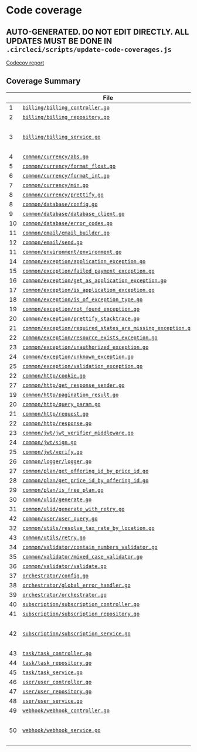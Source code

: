 # Code coverage

## AUTO-GENERATED. DO NOT EDIT DIRECTLY. ALL UPDATES MUST BE DONE IN `.circleci/scripts/update-code-coverages.js`

[Codecov report](https://app.codecov.io/gh/lazycuh/cloudy-clip/tree/staging/apps%2Fapi%2Finternal)

## Coverage Summary

|     | File                                                                                                                                                                                                               | Coverage                                |
| --- | ------------------------------------------------------------------------------------------------------------------------------------------------------------------------------------------------------------------ | --------------------------------------- |
| 1   | [`billing/billing_controller.go`](https://app.codecov.io/gh/lazycuh/cloudy-clip/blob/staging/apps%2Fapi%2Finternal%2Fbilling%2Fbilling_controller.go)                                                           | `88.3%`                                 |
| 2   | [`billing/billing_repository.go`](https://app.codecov.io/gh/lazycuh/cloudy-clip/blob/staging/apps%2Fapi%2Finternal%2Fbilling%2Fbilling_repository.go)                                                           | `92.6%`                                 |
| 3   | [`billing/billing_service.go`](https://app.codecov.io/gh/lazycuh/cloudy-clip/blob/staging/apps%2Fapi%2Finternal%2Fbilling%2Fbilling_service.go)                                                                 | `72.7%` (Previously `73%`) (`-0.30%`)   |
| 4   | [`common/currency/abs.go`](https://app.codecov.io/gh/lazycuh/cloudy-clip/blob/staging/apps%2Fapi%2Finternal%2Fcommon%2Fcurrency%2Fabs.go)                                                                       | `100%`                                  |
| 5   | [`common/currency/format_float.go`](https://app.codecov.io/gh/lazycuh/cloudy-clip/blob/staging/apps%2Fapi%2Finternal%2Fcommon%2Fcurrency%2Fformat_float.go)                                                     | `100%`                                  |
| 6   | [`common/currency/format_int.go`](https://app.codecov.io/gh/lazycuh/cloudy-clip/blob/staging/apps%2Fapi%2Finternal%2Fcommon%2Fcurrency%2Fformat_int.go)                                                         | `100%`                                  |
| 7   | [`common/currency/min.go`](https://app.codecov.io/gh/lazycuh/cloudy-clip/blob/staging/apps%2Fapi%2Finternal%2Fcommon%2Fcurrency%2Fmin.go)                                                                       | `100%`                                  |
| 8   | [`common/currency/prettify.go`](https://app.codecov.io/gh/lazycuh/cloudy-clip/blob/staging/apps%2Fapi%2Finternal%2Fcommon%2Fcurrency%2Fprettify.go)                                                             | `100%`                                  |
| 8   | [`common/database/config.go`](https://app.codecov.io/gh/lazycuh/cloudy-clip/blob/staging/apps%2Fapi%2Finternal%2Fcommon%2Fdatabase%2Fconfig.go)                                                                 | `100%`                                  |
| 9   | [`common/database/database_client.go`](https://app.codecov.io/gh/lazycuh/cloudy-clip/blob/staging/apps%2Fapi%2Finternal%2Fcommon%2Fdatabase%2Fdatabase_client.go)                                               | `80.3%`                                 |
| 10  | [`common/database/error_codes.go`](https://app.codecov.io/gh/lazycuh/cloudy-clip/blob/staging/apps%2Fapi%2Finternal%2Fcommon%2Fdatabase%2Ferror_codes.go)                                                       | `100%`                                  |
| 11  | [`common/email/email_builder.go`](https://app.codecov.io/gh/lazycuh/cloudy-clip/blob/staging/apps%2Fapi%2Finternal%2Fcommon%2Femail%2Femail_builder.go)                                                         | `100%`                                  |
| 12  | [`common/email/send.go`](https://app.codecov.io/gh/lazycuh/cloudy-clip/blob/staging/apps%2Fapi%2Finternal%2Fcommon%2Femail%2Fsend.go)                                                                           | `75.9%`                                 |
| 11  | [`common/environment/environment.go`](https://app.codecov.io/gh/lazycuh/cloudy-clip/blob/staging/apps%2Fapi%2Finternal%2Fcommon%2Fenvironment%2Fenvironment.go)                                                 | `66.7%`                                 |
| 14  | [`common/exception/application_exception.go`](https://app.codecov.io/gh/lazycuh/cloudy-clip/blob/staging/apps%2Fapi%2Finternal%2Fcommon%2Fexception%2Fapplication_exception.go)                                 | `75%`                                   |
| 15  | [`common/exception/failed_payment_exception.go`](https://app.codecov.io/gh/lazycuh/cloudy-clip/blob/staging/apps%2Fapi%2Finternal%2Fcommon%2Fexception%2Ffailed_payment_exception.go)                           | `100%`                                  |
| 16  | [`common/exception/get_as_application_exception.go`](https://app.codecov.io/gh/lazycuh/cloudy-clip/blob/staging/apps%2Fapi%2Finternal%2Fcommon%2Fexception%2Fget_as_application_exception.go)                   | `85.7%`                                 |
| 17  | [`common/exception/is_application_exception.go`](https://app.codecov.io/gh/lazycuh/cloudy-clip/blob/staging/apps%2Fapi%2Finternal%2Fcommon%2Fexception%2Fis_application_exception.go)                           | `100%`                                  |
| 18  | [`common/exception/is_of_exception_type.go`](https://app.codecov.io/gh/lazycuh/cloudy-clip/blob/staging/apps%2Fapi%2Finternal%2Fcommon%2Fexception%2Fis_of_exception_type.go)                                   | `100%`                                  |
| 19  | [`common/exception/not_found_exception.go`](https://app.codecov.io/gh/lazycuh/cloudy-clip/blob/staging/apps%2Fapi%2Finternal%2Fcommon%2Fexception%2Fnot_found_exception.go)                                     | `100%`                                  |
| 20  | [`common/exception/prettify_stacktrace.go`](https://app.codecov.io/gh/lazycuh/cloudy-clip/blob/staging/apps%2Fapi%2Finternal%2Fcommon%2Fexception%2Fprettify_stacktrace.go)                                     | `85.7%`                                 |
| 21  | [`common/exception/required_states_are_missing_exception.go`](https://app.codecov.io/gh/lazycuh/cloudy-clip/blob/staging/apps%2Fapi%2Finternal%2Fcommon%2Fexception%2Frequired_states_are_missing_exception.go) | `100%`                                  |
| 22  | [`common/exception/resource_exists_exception.go`](https://app.codecov.io/gh/lazycuh/cloudy-clip/blob/staging/apps%2Fapi%2Finternal%2Fcommon%2Fexception%2Fresource_exists_exception.go)                         | `100%`                                  |
| 23  | [`common/exception/unauthorized_exception.go`](https://app.codecov.io/gh/lazycuh/cloudy-clip/blob/staging/apps%2Fapi%2Finternal%2Fcommon%2Fexception%2Funauthorized_exception.go)                               | `100%`                                  |
| 24  | [`common/exception/unknown_exception.go`](https://app.codecov.io/gh/lazycuh/cloudy-clip/blob/staging/apps%2Fapi%2Finternal%2Fcommon%2Fexception%2Funknown_exception.go)                                         | `60%`                                   |
| 25  | [`common/exception/validation_exception.go`](https://app.codecov.io/gh/lazycuh/cloudy-clip/blob/staging/apps%2Fapi%2Finternal%2Fcommon%2Fexception%2Fvalidation_exception.go)                                   | `100%`                                  |
| 22  | [`common/http/cookie.go`](https://app.codecov.io/gh/lazycuh/cloudy-clip/blob/staging/apps%2Fapi%2Finternal%2Fcommon%2Fhttp%2Fcookie.go)                                                                         | `100%`                                  |
| 27  | [`common/http/get_response_sender.go`](https://app.codecov.io/gh/lazycuh/cloudy-clip/blob/staging/apps%2Fapi%2Finternal%2Fcommon%2Fhttp%2Fget_response_sender.go)                                               | `100%`                                  |
| 19  | [`common/http/pagination_result.go`](https://app.codecov.io/gh/lazycuh/cloudy-clip/blob/staging/apps%2Fapi%2Finternal%2Fcommon%2Fhttp%2Fpagination_result.go)                                                   | `100%`                                  |
| 20  | [`common/http/query_param.go`](https://app.codecov.io/gh/lazycuh/cloudy-clip/blob/staging/apps%2Fapi%2Finternal%2Fcommon%2Fhttp%2Fquery_param.go)                                                               | `86.7%`                                 |
| 21  | [`common/http/request.go`](https://app.codecov.io/gh/lazycuh/cloudy-clip/blob/staging/apps%2Fapi%2Finternal%2Fcommon%2Fhttp%2Frequest.go)                                                                       | `87.1%`                                 |
| 22  | [`common/http/response.go`](https://app.codecov.io/gh/lazycuh/cloudy-clip/blob/staging/apps%2Fapi%2Finternal%2Fcommon%2Fhttp%2Fresponse.go)                                                                     | `84%`                                   |
| 23  | [`common/jwt/jwt_verifier_middleware.go`](https://app.codecov.io/gh/lazycuh/cloudy-clip/blob/staging/apps%2Fapi%2Finternal%2Fcommon%2Fjwt%2Fjwt_verifier_middleware.go)                                         | `75.8%`                                 |
| 24  | [`common/jwt/sign.go`](https://app.codecov.io/gh/lazycuh/cloudy-clip/blob/staging/apps%2Fapi%2Finternal%2Fcommon%2Fjwt%2Fsign.go)                                                                               | `92.3%`                                 |
| 25  | [`common/jwt/verify.go`](https://app.codecov.io/gh/lazycuh/cloudy-clip/blob/staging/apps%2Fapi%2Finternal%2Fcommon%2Fjwt%2Fverify.go)                                                                           | `76.9%`                                 |
| 26  | [`common/logger/logger.go`](https://app.codecov.io/gh/lazycuh/cloudy-clip/blob/staging/apps%2Fapi%2Finternal%2Fcommon%2Flogger%2Flogger.go)                                                                     | `77.3%`                                 |
| 27  | [`common/plan/get_offering_id_by_price_id.go`](https://app.codecov.io/gh/lazycuh/cloudy-clip/blob/staging/apps%2Fapi%2Finternal%2Fcommon%2Fplan%2Fget_offering_id_by_price_id.go)                               | `100%`                                  |
| 28  | [`common/plan/get_price_id_by_offering_id.go`](https://app.codecov.io/gh/lazycuh/cloudy-clip/blob/staging/apps%2Fapi%2Finternal%2Fcommon%2Fplan%2Fget_price_id_by_offering_id.go)                               | `100%`                                  |
| 29  | [`common/plan/is_free_plan.go`](https://app.codecov.io/gh/lazycuh/cloudy-clip/blob/staging/apps%2Fapi%2Finternal%2Fcommon%2Fplan%2Fis_free_plan.go)                                                             | `100%`                                  |
| 30  | [`common/ulid/generate.go`](https://app.codecov.io/gh/lazycuh/cloudy-clip/blob/staging/apps%2Fapi%2Finternal%2Fcommon%2Fulid%2Fgenerate.go)                                                                     | `80%`                                   |
| 31  | [`common/ulid/generate_with_retry.go`](https://app.codecov.io/gh/lazycuh/cloudy-clip/blob/staging/apps%2Fapi%2Finternal%2Fcommon%2Fulid%2Fgenerate_with_retry.go)                                               | `100%`                                  |
| 42  | [`common/user/user_query.go`](https://app.codecov.io/gh/lazycuh/cloudy-clip/blob/staging/apps%2Fapi%2Finternal%2Fcommon%2Fuser%2Fuser_query.go)                                                                 | `100%`                                  |
| 32  | [`common/utils/resolve_tax_rate_by_location.go`](https://app.codecov.io/gh/lazycuh/cloudy-clip/blob/staging/apps%2Fapi%2Finternal%2Fcommon%2Futils%2Fresolve_tax_rate_by_location.go)                           | `100%`                                  |
| 43  | [`common/utils/retry.go`](https://app.codecov.io/gh/lazycuh/cloudy-clip/blob/staging/apps%2Fapi%2Finternal%2Fcommon%2Futils%2Fretry.go)                                                                         | `100%`                                  |
| 34  | [`common/validator/contain_numbers_validator.go`](https://app.codecov.io/gh/lazycuh/cloudy-clip/blob/staging/apps%2Fapi%2Finternal%2Fcommon%2Fvalidator%2Fcontain_numbers_validator.go)                         | `100%`                                  |
| 35  | [`common/validator/mixed_case_validator.go`](https://app.codecov.io/gh/lazycuh/cloudy-clip/blob/staging/apps%2Fapi%2Finternal%2Fcommon%2Fvalidator%2Fmixed_case_validator.go)                                   | `100%`                                  |
| 36  | [`common/validator/validate.go`](https://app.codecov.io/gh/lazycuh/cloudy-clip/blob/staging/apps%2Fapi%2Finternal%2Fcommon%2Fvalidator%2Fvalidate.go)                                                           | `77.8%`                                 |
| 37  | [`orchestrator/config.go`](https://app.codecov.io/gh/lazycuh/cloudy-clip/blob/staging/apps%2Fapi%2Finternal%2Forchestrator%2Fconfig.go)                                                                         | `0%`                                    |
| 38  | [`orchestrator/global_error_handler.go`](https://app.codecov.io/gh/lazycuh/cloudy-clip/blob/staging/apps%2Fapi%2Finternal%2Forchestrator%2Fglobal_error_handler.go)                                             | `44.4%`                                 |
| 39  | [`orchestrator/orchestrator.go`](https://app.codecov.io/gh/lazycuh/cloudy-clip/blob/staging/apps%2Fapi%2Finternal%2Forchestrator%2Forchestrator.go)                                                             | `68.8%`                                 |
| 40  | [`subscription/subscription_controller.go`](https://app.codecov.io/gh/lazycuh/cloudy-clip/blob/staging/apps%2Fapi%2Finternal%2Fsubscription%2Fsubscription_controller.go)                                       | `94%`                                   |
| 41  | [`subscription/subscription_repository.go`](https://app.codecov.io/gh/lazycuh/cloudy-clip/blob/staging/apps%2Fapi%2Finternal%2Fsubscription%2Fsubscription_repository.go)                                       | `89.7%`                                 |
| 42  | [`subscription/subscription_service.go`](https://app.codecov.io/gh/lazycuh/cloudy-clip/blob/staging/apps%2Fapi%2Finternal%2Fsubscription%2Fsubscription_service.go)                                             | `78.2%` (Previously `78.3%`) (`-0.10%`) |
| 43  | [`task/task_controller.go`](https://app.codecov.io/gh/lazycuh/cloudy-clip/blob/staging/apps%2Fapi%2Finternal%2Ftask%2Ftask_controller.go)                                                                       | `100%`                                  |
| 44  | [`task/task_repository.go`](https://app.codecov.io/gh/lazycuh/cloudy-clip/blob/staging/apps%2Fapi%2Finternal%2Ftask%2Ftask_repository.go)                                                                       | `100%`                                  |
| 45  | [`task/task_service.go`](https://app.codecov.io/gh/lazycuh/cloudy-clip/blob/staging/apps%2Fapi%2Finternal%2Ftask%2Ftask_service.go)                                                                             | `84.6%`                                 |
| 46  | [`user/user_controller.go`](https://app.codecov.io/gh/lazycuh/cloudy-clip/blob/staging/apps%2Fapi%2Finternal%2Fuser%2Fuser_controller.go)                                                                       | `93.5%`                                 |
| 47  | [`user/user_repository.go`](https://app.codecov.io/gh/lazycuh/cloudy-clip/blob/staging/apps%2Fapi%2Finternal%2Fuser%2Fuser_repository.go)                                                                       | `97.1%`                                 |
| 48  | [`user/user_service.go`](https://app.codecov.io/gh/lazycuh/cloudy-clip/blob/staging/apps%2Fapi%2Finternal%2Fuser%2Fuser_service.go)                                                                             | `79.3%`                                 |
| 49  | [`webhook/webhook_controller.go`](https://app.codecov.io/gh/lazycuh/cloudy-clip/blob/staging/apps%2Fapi%2Finternal%2Fwebhook%2Fwebhook_controller.go)                                                           | `62.5%`                                 |
| 50  | [`webhook/webhook_service.go`](https://app.codecov.io/gh/lazycuh/cloudy-clip/blob/staging/apps%2Fapi%2Finternal%2Fwebhook%2Fwebhook_service.go)                                                                 | `82.9%` (Previously `82.3%`) (`+0.60%`) |
